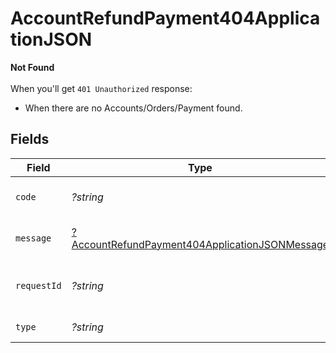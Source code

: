 # AccountRefundPayment404ApplicationJSON

**Not Found**\
\
When you'll get `401 Unauthorized` response:
- When there are no Accounts/Orders/Payment found.



## Fields

| Field                                                                                                                      | Type                                                                                                                       | Required                                                                                                                   | Description                                                                                                                | Example                                                                                                                    |
| -------------------------------------------------------------------------------------------------------------------------- | -------------------------------------------------------------------------------------------------------------------------- | -------------------------------------------------------------------------------------------------------------------------- | -------------------------------------------------------------------------------------------------------------------------- | -------------------------------------------------------------------------------------------------------------------------- |
| `code`                                                                                                                     | *?string*                                                                                                                  | :heavy_minus_sign:                                                                                                         | Code of the api error.                                                                                                     | payments-not-found-error                                                                                                   |
| `message`                                                                                                                  | [?AccountRefundPayment404ApplicationJSONMessage](../../models/operations/AccountRefundPayment404ApplicationJSONMessage.md) | :heavy_minus_sign:                                                                                                         | Message explaining the error.                                                                                              | No account found.                                                                                                          |
| `requestId`                                                                                                                | *?string*                                                                                                                  | :heavy_minus_sign:                                                                                                         | Request identifier in UUID format.                                                                                         | bcc78633-cd09-4e7d-8f3b-d593fdc1439c                                                                                       |
| `type`                                                                                                                     | *?string*                                                                                                                  | :heavy_minus_sign:                                                                                                         | Type of the error.                                                                                                         | resource-not-found-error                                                                                                   |